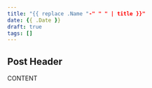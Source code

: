 ```yaml
---
title: "{{ replace .Name "-" " " | title }}"
date: {{ .Date }}
draft: true
tags: []
---
```


## Post Header

CONTENT
